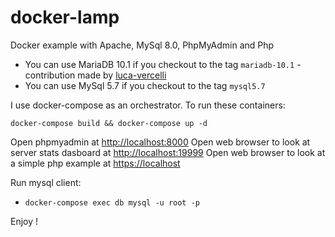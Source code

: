 # docker-lamp

Docker example with Apache, MySql 8.0, PhpMyAdmin and Php

- You can use MariaDB 10.1 if you checkout to the tag `mariadb-10.1` - contribution made by [luca-vercelli](https://github.com/luca-vercelli)
- You can use MySql 5.7 if you checkout to the tag `mysql5.7`

I use docker-compose as an orchestrator. To run these containers:

```
docker-compose build && docker-compose up -d
```

Open phpmyadmin at [http://localhost:8000](http://localhost:8000)
Open web browser to look at server stats dasboard at [http://localhost:19999](http://localhost:19999)
Open web browser to look at a simple php example at [https://localhost](https://localhost)

Run mysql client:

- `docker-compose exec db mysql -u root -p` 

Enjoy !
